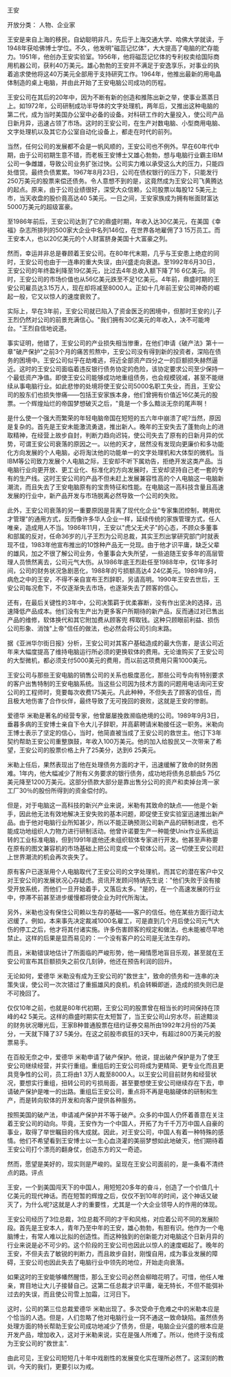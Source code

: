 王安 

开放分类： 人物、企业家



 王安是来自上海的移民，自幼聪明非凡，先后于上海交通大学、哈佛大学就读，于1948年获哈佛博士学位。不久，他发明"磁蕊记忆体"，大大提高了电脑的贮存能力。1951年，他创办王安实验室。1956年，他将磁蕊记忆体的专利权卖给国际商用机器公司，获利40万美元。雄心勃勃的王安并不满足于安逸享乐，对事业的执着追求使他将这40万美元全部用于支持研究工作。1964年，他推出最新的用电晶体制造的桌上电脑，并由此开始了王安电脑公司成功的历程。 

王安公司在其后的20年中，因为不断有新的创造和推陈出新之举，使事业蒸蒸日上。如1972年，公司研制成功半导体的文字处理机，两年后，又推出这种电脑的第二代，成为当时美国办公室中必备的设备。对科研工作的大量投入，使公司产品日新月异，迅速占领了市场。这时的王安公司，在生产对数电脑、小型商用电脑、文字处理机以及其它办公室自动化设备上，都走在时代的前列。 

当然，任何公司的发展都不会是一帆风顺的，王安公司也不例外。早在60年代中期，由于公司初期生意不错，而老板王安博士又雄心勃勃，想与电脑行业霸主IBM公司一争雌雄，导致公司业务扩张过快。公司实力难以承受这么大的压力，只能四处借贷。最终负债累累。1967年8月23日，公司在债权银行的压力下，只能发行250万美元的股票来偿还债务。令人意想不到的是，这竟然成为王安公司飞黄腾达的起点。原来，由于公司业绩很好，深受大众信赖，公司股票以每股12 5美元上市，当天收盘的股价竟高达40 5美元。一日之间，王安家族成为拥有帐面财富达5000万美元的超级富豪。 

至1986年前后，王安公司达到了它的鼎盛时期，年收入达30亿美元，在美国《幸福》杂志所排列的500家大企业中名列146位，在世界各地雇佣了3 15万员工。而王安本人，也以20亿美元的个人财富脐身美国十大富豪之列。 

然而，幸运并非总是眷顾着王安公司。在80年代末期，几乎与王安患上绝症的同时，王安公司也由于一连串的重大失误，由兴盛走向衰退。至1992年6月30日，王安公司的年终盈利降至19亿美元，比过去4年总收入额下降了16 6亿美元。同时，王安公司的市场价值也从56亿美元跌至不足1亿美元。4年前，鼎盛时期的王安公司雇员达3.15万人，现在却将减至8000人。正如十几年前王安公司神奇的崛起一般，它又以惊人的速度衰败了。 

实际上，早在3年前，王安公司就已陷入了资金医乏的困境中，但那时王安的儿子王烈仍然对公司的前景充满信心。"我们拥有30亿美元的年收入，决不可能垮台。"王烈自信地说道。 

事实证明，他错了，王安公司的产业损失相当惨重，在他们申请《破产法》第十一章"破产保护"之前3个月的痛苦煎熬中，王安公司没有得到新的投资者，深陷在债务的困境中。王安公司似乎在劫难逃，将近全部资产四分之一的巨额损失赫然逼近。这时的王安公司面临着违反银行债务协定的危险，该协定要求公司至少保持一个最低资产净值。即使王安公司能够成功地重组债务，也会规模锐减，甚至不能继续从事电脑行业。如此悲惨的处境将使王安公司5000名职工失业，而且，王安公司的股东们也损失惨痛――包括王安家族本身，他们曾拥有价值近16亿美元的股票。一个辉煌灿烂的帝国梦想破灭之后，"竟是一个多么黯淡无奈的尾声啊！ 

是什么使一个强大而繁荣的年轻电脑帝国在短短的五六年中崩溃了呢?当然，原因是复杂的。首先是王安未能激流勇退，推出新人。晚年的王安失去了蓬勃向上的进取精神，在经营上故步自封，判断力趋向迟钝，使公司失去了原有的日新月异的优势，可谓王安公司衰落的原因之一。以他的天才，居然没有发现向更廉价和多功能化方向发展的个人电脑，必将淘汰他的功能单一的文字处理机和大体型的微机。当IBM等公司致力发展个人电脑之际，王安却不听下属劝告，拒绝开发这类产品。当电脑行业向更开放、更工业化、标准化的方向发展时，王安却坚持自己老一套的专有的生产线。这时王安公司的产品不但未赶上发展兼容性高的个人电脑这一电脑新潮流，而且失去了王安电脑原有的宝贵特征和性能。在电脑这一高科技含量且高速发展的行业中，新产品开发与市场脱离必然导致一个公司的失败。 

此外，王安公司衰落的另一重要原因是背离了现代化企业"专家集团控制，聘用优才管理"的通用方式，反而像许多华人企业一样，延续传统的家族管理方式，任人唯亲，造成用人不当。1986年11月，王安以"虎父无犬子"的心态，不顾众多董事和部属的反对，任命36岁的儿子王烈为公司总裁，其实王烈出掌研究部门时就表现不佳，1983年他宣布推出的10馀种产品无一兑现。由于他才识平庸，缺乏父辈的雄风，加之不很了解公司业务，令董事会大失所望，一些追随王安多年的高层管理人员愤然离去，公司元气大伤。从1986年底王烈赴任至1988年中，仅1年多时间，公司的财务状况急剧恶化，1988年的亏损额高达4 24亿美元。1989年9月，病危之中的王安，不得不亲自宣布王烈辞职，另请高明。1990年王安去世后，王安公司每况愈下，不仅逐渐失去市场，也逐渐失去了顾客的信心。 

还有，在最后关键性的3年中，公司决策羁于优柔寡断，没有作出坚决的选择，迅速降低产品成本。他们没有生产出为更多客户所期待的新产品，反而通过对已售出产品的维修，软体换代和其它附加费从顾客兜 榨取钱。这种只顾眼前利益、损伤公司形象、消蚀"上帝"信任的做法，也必然会将公司引向末路。 

据《亚洲华尔街日报》分析，王安公司对其客户基础造成的最大伤害，是该公司近年来大幅度提高了维持电脑运行所必须的更换软体的费用。无论谁购买了王安公司的大型微机，都必须支付5000美元的费用，而以前这项费用只需1000美元。 

王安公司与那些王安电脑的销售公司的关系也极度恶化，那些公司专向有特别要求的客户出售特制的王安电脑系统。当这些公司因为技术方面的问题用电话询问王安公司的工程师时，竞要每次收费175美元。凡此种种，不但失去了顾客的信任，而且极大地伤害了合作伙伴，最终导致了无可挽回的衰败，这就是王安的惨剧。 

爱德华 米勒是著名的经营专家，他曾屡屡挽救濒临绝境的公司。1989年9月3日，垂暮多病的王安博士亲自下令大儿子辞职，并高薪聘请米勒接任这一职务。米勒向王博士表示了坚定的信心，当时，他简直被当成了王安公司的救世主。他订下3年契约帮助王安公司重整旗鼓，年收入100万美元。他的加入给股民又一次带来了希望，王安公司的股票价格上升了25美分，达到6 25美元。 

米勒上任后，果然表现出了他在处理债务方面的才干，迅速缓解了致命的财务困难。1年内，他大幅减少了附有义务要求的银行债务，成功地将债务总额由5 75亿美元降至1200万美元。这部分债款大部分是靠出售分公司的资产和卖掉台湾一家工厂30％的股份所得到的资金偿付的。 

但是，对于电脑这一高科技的新兴产业来说，米勒有其致命的缺点――他是个新手，因此他无法有效地解决王安失败的基本问题，即促使王安实验室迅速推出新产品。由于他对电脑行业所知甚少，所以不能正确预测公司新产品的研制进度，也不能成功地组织人力物力进行研制活动。他曾许诺要生产一种能使Unix作业系统运转的工业标准电脑，但到1991年底他还未组织软体专家进行开发。他甚至声称要在原有的图文兼容机的市场基础上把公司变成一个软体公司。这一切使王安公司赶上世界潮流的机会再次丧失了。 

原有客户已逐渐用个人电脑取代了王安公司的文字处理机，而其它的潜在客户中又对王安公司的发展状况心存疑虑。资讯开发顾问特纳先生说："他们失败于没有接受开放系统，而他们一旦开始着手，又落后太多。"是的，在一个高速发展的行业中，停滞不前甚至进步缓慢都将使企业为时代所淘汰。 

另外，米勒也没有保住公司赖以生存的基础――客户的信任。他在某些方面行动太迟缓了。例如，本来事先决定裁减1000名雇工，可是直到几个月后使公司元气大伤的停工之后，他才将其付诸实施。许多伤害顾客的规定和做法，也未能被尽早地禁止。这样的后果是显而易见的：一个没有客户的公司是无法生存的。 

而且，米勒错误地估计了所面临的严峻形势，他一厢情愿地盲目乐观，甚至就在王安公司宣布其巨额损失之前仅几刻钟，他还在预告利润的回升。 

无论如何，爱德华 米勒没有成为王安公司的"救世主"，致命的债务和一连串的决策失误，使公司一次次错过了重振雄风的良机，机会转瞬即逝，造成的损失则已是不可挽回了。 

仅仅10年之前，也就是80年代初期，王安公司的股票曾在相当长的时间保持在顶峰的42 5美元。这样的鼎盛时期实在太短暂了，当王安公司山穷水尽，前途黯淡的财务状况曝光后，王家B种普通股票在纽约证券交易所由1992年2月份的75美分，一天就下降了37 5美分。在这之前股市疯狂的3天中，有超过800万美元的股票易手。 

在百般无奈之中，爱德华 米勒申请了破产保护。他说，提出破产保护是为了使王安公司继续经营，并实行重组。重组后的王安公司将成为更精简、更专业化而且更具竞争性的公司，员工将由1 3万人裁至8000人。以王安公司目前财务和经营状况，要想实行重组，扭转公司的亏损局面，甚至要想使王安公司继续存在下去，申请破产保护是唯一的出路。重组后王安公司，重点将不再是电脑硬体的研制和生产，而是转向软体的开发和向客户提供各种服务。 

按照美国的破产法，申请减产保护并不等于破产。众多的中国人仍怀着善意在关注着王安公司的动向。毕竟，王安作为一个中国人，开拓了为千千万万中国人自豪的事业，取得了举世瞩目的伟大成就。因此，对王安公司，中国人有着一种特殊的感情。他们不希望看到王安博士以一生心血浇灌的美丽梦想如此地破灭，他们期待着王安公司打个漂亮的翻身仗，创造东方的又一奇迹。 

然而，愿望是美好的，现实则是严峻的。呈现在王安公司面前的，是一条看不清终点的路。评点 

王安，一个到美国闯天下的中国人，用短短20多年的奋斗，创造了一个价值几十亿美元的现代神话。而在短暂的辉煌之后，仅仅不到10年的时间，这个神话又破灭了，为什么呢?这就是人才的重要性，尤其是一个大企业领导人的作用的体现。 

王安公司经历了3位总裁，3位总裁不同的才干和风格，对应着公司不同的发展阶段。首先是王安本人，青年乃至中年的王安，雄心勃勃，有胆有识。他作为一个电脑博士，有常人难以比拟的创造性。而这种独到的创新能力对电脑这个日新月异的行业来说是必不可少的。这个阶段的王安公司也因此以惊人的速度崛起了。晚年的王安，不但夫去了敏锐的判断力，而且故步自封，刚愎自用，成为事业发展的障碍，王安公司也因此失去了电脑行业中领先的地位，开始走向衰落。 

如果这时的王安能够幡然醒悟，那么王安公司必然会柳暗花明了。可惜，他任人唯亲，育目地让大儿子接替自己。这第二任总裁才识平庸，毫无特长，不但不能弭补过去的失误，而且使公司雪上加霜，江河日下。 

这时，公司的第三位总裁爱德华 米勒出现了。多次受命于危难之中的米勒本应是个恰当的人选。但是，人们忽略了他对电脑行业一窍不通这一致命缺陷。虽然债务处理方面的特长帮助王安公司成功地减少了债务，但是，电脑企业兴盛的根本应是开发产品，增加收入，这对于米勒来说，实在是强人所难了。所以，他终于没有成为王安公司的"救世主". 

由此可见，王安公司短短几十年中戏剧性的发展变化实在理所必然了。这深刻的教训，今天的我们，更要引以为戒。

 

